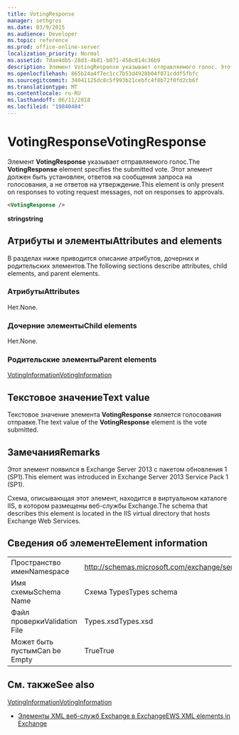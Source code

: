 ```yaml
---
title: VotingResponse
manager: sethgros
ms.date: 03/9/2015
ms.audience: Developer
ms.topic: reference
ms.prod: office-online-server
localization_priority: Normal
ms.assetid: 7dae4db5-28d3-4b81-b071-458c814c36b9
description: Элемент VotingResponse указывает отправляемого голос. Этот элемент должен быть установлен, ответов на сообщения запроса на голосования, а не ответов на утверждение.
ms.openlocfilehash: 865b24a4f7ec1cc7b53d4928b04f071cddf5fbfc
ms.sourcegitcommit: 34041125dc8c5f993b21cebfc4f8b72f0fd2cb6f
ms.translationtype: MT
ms.contentlocale: ru-RU
ms.lasthandoff: 06/11/2018
ms.locfileid: "19840484"
---
```

# <a name="votingresponse"></a><span data-ttu-id="34b8d-104">VotingResponse</span><span class="sxs-lookup"><span data-stu-id="34b8d-104">VotingResponse</span></span>

<span data-ttu-id="34b8d-105">Элемент **VotingResponse** указывает отправляемого голос.</span><span class="sxs-lookup"><span data-stu-id="34b8d-105">The **VotingResponse** element specifies the submitted vote.</span></span> <span data-ttu-id="34b8d-106">Этот элемент должен быть установлен, ответов на сообщения запроса на голосования, а не ответов на утверждение.</span><span class="sxs-lookup"><span data-stu-id="34b8d-106">This element is only present on responses to voting request messages, not on responses to approvals.</span></span> 
  
```XML
<VotingResponse />
```

 <span data-ttu-id="34b8d-107">**string**</span><span class="sxs-lookup"><span data-stu-id="34b8d-107">**string**</span></span>
## <a name="attributes-and-elements"></a><span data-ttu-id="34b8d-108">Атрибуты и элементы</span><span class="sxs-lookup"><span data-stu-id="34b8d-108">Attributes and elements</span></span>

<span data-ttu-id="34b8d-109">В разделах ниже приводится описание атрибутов, дочерних и родительских элементов.</span><span class="sxs-lookup"><span data-stu-id="34b8d-109">The following sections describe attributes, child elements, and parent elements.</span></span>
  
### <a name="attributes"></a><span data-ttu-id="34b8d-110">Атрибуты</span><span class="sxs-lookup"><span data-stu-id="34b8d-110">Attributes</span></span>

<span data-ttu-id="34b8d-111">Нет.</span><span class="sxs-lookup"><span data-stu-id="34b8d-111">None.</span></span>
  
### <a name="child-elements"></a><span data-ttu-id="34b8d-112">Дочерние элементы</span><span class="sxs-lookup"><span data-stu-id="34b8d-112">Child elements</span></span>

<span data-ttu-id="34b8d-113">Нет.</span><span class="sxs-lookup"><span data-stu-id="34b8d-113">None.</span></span>
  
### <a name="parent-elements"></a><span data-ttu-id="34b8d-114">Родительские элементы</span><span class="sxs-lookup"><span data-stu-id="34b8d-114">Parent elements</span></span>

[<span data-ttu-id="34b8d-115">VotingInformation</span><span class="sxs-lookup"><span data-stu-id="34b8d-115">VotingInformation</span></span>](votinginformation.md)
  
## <a name="text-value"></a><span data-ttu-id="34b8d-116">Текстовое значение</span><span class="sxs-lookup"><span data-stu-id="34b8d-116">Text value</span></span>

<span data-ttu-id="34b8d-117">Текстовое значение элемента **VotingResponse** является голосования отправке.</span><span class="sxs-lookup"><span data-stu-id="34b8d-117">The text value of the **VotingResponse** element is the vote submitted.</span></span> 
  
## <a name="remarks"></a><span data-ttu-id="34b8d-118">Замечания</span><span class="sxs-lookup"><span data-stu-id="34b8d-118">Remarks</span></span>

<span data-ttu-id="34b8d-119">Этот элемент появился в Exchange Server 2013 с пакетом обновления 1 (SP1).</span><span class="sxs-lookup"><span data-stu-id="34b8d-119">This element was introduced in Exchange Server 2013 Service Pack 1 (SP1).</span></span>
  
<span data-ttu-id="34b8d-120">Схема, описывающая этот элемент, находится в виртуальном каталоге IIS, в котором размещены веб-службы Exchange.</span><span class="sxs-lookup"><span data-stu-id="34b8d-120">The schema that describes this element is located in the IIS virtual directory that hosts Exchange Web Services.</span></span>
  
## <a name="element-information"></a><span data-ttu-id="34b8d-121">Сведения об элементе</span><span class="sxs-lookup"><span data-stu-id="34b8d-121">Element information</span></span>

|||
|:-----|:-----|
|<span data-ttu-id="34b8d-122">Пространство имен</span><span class="sxs-lookup"><span data-stu-id="34b8d-122">Namespace</span></span>  <br/> |http://schemas.microsoft.com/exchange/services/2006/types  <br/> |
|<span data-ttu-id="34b8d-123">Имя схемы</span><span class="sxs-lookup"><span data-stu-id="34b8d-123">Schema Name</span></span>  <br/> |<span data-ttu-id="34b8d-124">Схема Types</span><span class="sxs-lookup"><span data-stu-id="34b8d-124">Types schema</span></span>  <br/> |
|<span data-ttu-id="34b8d-125">Файл проверки</span><span class="sxs-lookup"><span data-stu-id="34b8d-125">Validation File</span></span>  <br/> |<span data-ttu-id="34b8d-126">Types.xsd</span><span class="sxs-lookup"><span data-stu-id="34b8d-126">Types.xsd</span></span>  <br/> |
|<span data-ttu-id="34b8d-127">Может быть пустым</span><span class="sxs-lookup"><span data-stu-id="34b8d-127">Can be Empty</span></span>  <br/> |<span data-ttu-id="34b8d-128">True</span><span class="sxs-lookup"><span data-stu-id="34b8d-128">True</span></span>  <br/> |
   
## <a name="see-also"></a><span data-ttu-id="34b8d-129">См. также</span><span class="sxs-lookup"><span data-stu-id="34b8d-129">See also</span></span>



[<span data-ttu-id="34b8d-130">VotingInformation</span><span class="sxs-lookup"><span data-stu-id="34b8d-130">VotingInformation</span></span>](votinginformation.md)


- [<span data-ttu-id="34b8d-131">Элементы XML веб-служб Exchange в Exchange</span><span class="sxs-lookup"><span data-stu-id="34b8d-131">EWS XML elements in Exchange</span></span>](ews-xml-elements-in-exchange.md)

